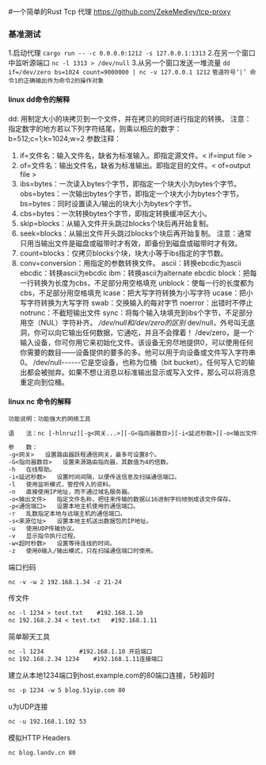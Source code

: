 #一个简单的Rust Tcp 代理
https://github.com/ZekeMedley/tcp-proxy
### 基准测试
1.启动代理
`cargo run -- -c 0.0.0.0:1212 -s 127.0.0.1:1313`
2.在另一个窗口中监听源端口
`nc -l 1313 > /dev/null`
3.从另一个窗口发送一堆流量
`dd if=/dev/zero bs=1024 count=9000000 | nc -v 127.0.0.1 1212`
`管道符号‘|’ 命令1的正确输出作为命令2的操作对象`

#### linux dd命令的解释
dd: 用制定大小的块拷贝到一个文件，并在拷贝的同时进行指定的转换。
注意：指定数字的地方若以下列字符结尾，则乘以相应的数字：b=512;c=1;k=1024;w=2
参数注释：
1. if=文件名：输入文件名，缺省为标准输入。即指定源文件。< if=input file >
2. of=文件名：输出文件名，缺省为标准输出。即指定目的文件。< of=output file >
3. ibs=bytes：一次读入bytes个字节，即指定一个块大小为bytes个字节。
   obs=bytes：一次输出bytes个字节，即指定一个块大小为bytes个字节。
   bs=bytes：同时设置读入/输出的块大小为bytes个字节。
4. cbs=bytes：一次转换bytes个字节，即指定转换缓冲区大小。
5. skip=blocks：从输入文件开头跳过blocks个块后再开始复制。
6. seek=blocks：从输出文件开头跳过blocks个块后再开始复制。
注意：通常只用当输出文件是磁盘或磁带时才有效，即备份到磁盘或磁带时才有效。
7. count=blocks：仅拷贝blocks个块，块大小等于ibs指定的字节数。
8. conv=conversion：用指定的参数转换文件。
   ascii：转换ebcdic为ascii
   ebcdic：转换ascii为ebcdic
   ibm：转换ascii为alternate ebcdic
   block：把每一行转换为长度为cbs，不足部分用空格填充
   unblock：使每一行的长度都为cbs，不足部分用空格填充
   lcase：把大写字符转换为小写字符
   ucase：把小写字符转换为大写字符
   swab：交换输入的每对字节
   noerror：出错时不停止
   notrunc：不截短输出文件
   sync：将每个输入块填充到ibs个字节，不足部分用空（NUL）字符补齐。
*/dev/null和/dev/zero的区别*
dev/null，外号叫无底洞，你可以向它输出任何数据，它通吃，并且不会撑着！
/dev/zero，是一个输入设备，你可你用它来初始化文件。该设备无穷尽地提供0，可以使用任何你需要的数目——设备提供的要多的多。他可以用于向设备或文件写入字符串0。
/dev/null------它是空设备，也称为位桶（bit bucket）。任何写入它的输出都会被抛弃。如果不想让消息以标准输出显示或写入文件，那么可以将消息重定向到位桶。
   
#### linux nc 命令的解释
```txt
功能说明：功能强大的网络工具

语　　法：nc [-hlnruz][-g<网关...>][-G<指向器数目>][-i<延迟秒数>][-o<输出文件>][-p<通信端口>][-s<来源位址>][-v...][-w<超时秒数>][主机名称][通信端口...]

参　　数：
-g<网关>   设置路由器跃程通信网关，最多可设置8个。
-G<指向器数目>   设置来源路由指向器，其数值为4的倍数。
-h   在线帮助。
-i<延迟秒数>   设置时间间隔，以便传送信息及扫描通信端口。
-l   使用监听模式，管控传入的资料。
-n   直接使用IP地址，而不通过域名服务器。
-o<输出文件>   指定文件名称，把往来传输的数据以16进制字码倾倒成该文件保存。
-p<通信端口>   设置本地主机使用的通信端口。
-r   乱数指定本地与远端主机的通信端口。
-s<来源位址>   设置本地主机送出数据包的IP地址。
-u   使用UDP传输协议。
-v   显示指令执行过程。
-w<超时秒数>   设置等待连线的时间。
-z   使用0输入/输出模式，只在扫描通信端口时使用。
```
端口扫码
```txt
nc -v -w 2 192.168.1.34 -z 21-24     
```
传文件
```txt
nc -l 1234 > test.txt    #192.168.1.10
nc 192.168.2.34 < test.txt   #192.168.1.11
```
简单聊天工具
```txt
nc -l 1234          #192.168.1.10 开启端口
nc 192.168.2.34 1234    #192.168.1.11连接端口
```
建立从本地1234端口到host.example.com的80端口连接，5秒超时
```txt
nc -p 1234 -w 5 blog.51yip.com 80
```
u为UDP连接
```txt
nc -u 192.168.1.102 53
```
模拟HTTP Headers
```txt
nc blog.landv.cn 80
```